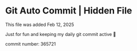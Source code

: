 # Git Auto Commit | Hidden File

This file was added Feb 12, 2025

Just for fun and keeping my daily git commit active 🤪

commit number: 365721
